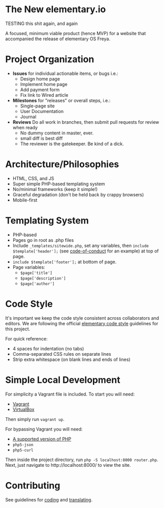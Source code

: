 The New elementary.io
================


TESTING this shit again, and again

A focused, minimum viable product (hence MVP) for a website that accompanied the release of elementary OS Freya.

Project Organization
====================

* **Issues** for individual actionable items, or bugs i.e.:
  * Design home page
  * Implement home page
  * Add payment form
  * Fix link to Wired article
* **Milestones** for "releases" or overall steps, i.e.:
  * Single-page site
  * User Documentation
  * Journal
* **Reviews** Do all work in branches, then submit pull requests for review when ready
  * No dummy content in master, ever.
  * small diff is best diff
  * The reviewer is the gatekeeper. Be kind of a dick.


Architecture/Philosophies
=========================

* HTML, CSS, and JS
* Super simple PHP-based templating system
* No/minimal frameworks (keep it simple!)
* Graceful degradation (don't be held back by crappy browsers)
* Mobile-first


Templating System
=================

* PHP-based
* Pages go in root as .php files
* Include `_templates/sitewide.php`, set any variables, then `include $template['header'];` (see [code-of-conduct](https://github.com/elementary/mvp/blob/master/code-of-conduct.php) for an example) at top of page.
* `include $template['footer'];` at bottom of page.
* Page variables:
  * `$page['title']`
  * `$page['description']`
  * `$page['author']`


Code Style
==========

It's important we keep the code style consistent across collaborators and editors. We are following the official [elementary code style](http://elementaryos.org/docs/code/code-style) guidelines for this project.

For quick reference:
* 4 spaces for indentation (no tabs)
* Comma-separated CSS rules on separate lines
* Strip extra whitespace (on blank lines and ends of lines)


Simple Local Development
========================

For simplicity a Vagrant file is included. To start you will need:

* [Vagrant](http://www.vagrantup.com/downloads.html)
* [VirtualBox](https://www.virtualbox.org/wiki/Linux_Downloads)

Then simply run `vagrant up`.

For bypassing Vagrant you will need:

* [A supported version of PHP](http://php.net/supported-versions.php)
* `php5-json`
* `php5-curl`

Then inside the project directory, run `php -S localhost:8000 router.php`. Next, just navigate to http://localhost:8000/ to view the site.

Contributing
============

See guidelines for [coding](https://github.com/elementary/mvp/blob/master/CONTRIBUTING.md) and [translating](https://github.com/elementary/mvp/blob/master/TRANSLATE.md).
